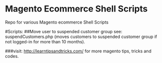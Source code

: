 Magento Ecommerce Shell Scripts
===============================

Repo for various Magento ecommerce Shell Scripts

#Scripts:
##Move user to suspended customer group
see: suspendCustomers.php (moves customers to suspended customer group if not logged-in for more than 10 months).

###visit: http://learntipsandtricks.com/ for more magento tips, tricks and codes.